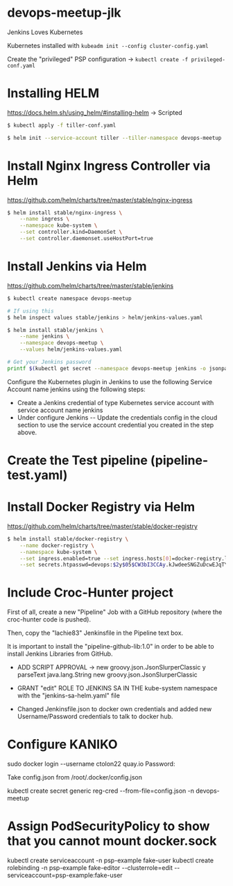 # devops-meetup-jlk
Jenkins Loves Kubernetes

Kubernetes installed with `kubeadm init --config cluster-config.yaml`

Create the "privileged" PSP configuration -> `kubectl create -f privileged-conf.yaml`

# Installing HELM
https://docs.helm.sh/using_helm/#installing-helm -> Scripted

```bash
$ kubectl apply -f tiller-conf.yaml

$ helm init --service-account tiller --tiller-namespace devops-meetup
```

# Install Nginx Ingress Controller via Helm

https://github.com/helm/charts/tree/master/stable/nginx-ingress

```bash
$ helm install stable/nginx-ingress \
    --name ingress \
    --namespace kube-system \
    --set controller.kind=DaemonSet \
    --set controller.daemonset.useHostPort=true
```

# Install Jenkins via Helm

https://github.com/helm/charts/tree/master/stable/jenkins

```bash
$ kubectl create namespace devops-meetup

# If using this 
$ helm inspect values stable/jenkins > helm/jenkins-values.yaml

$ helm install stable/jenkins \
    --name jenkins \
    --namespace devops-meetup \
    --values helm/jenkins-values.yaml

# Get your Jenkins password
printf $(kubectl get secret --namespace devops-meetup jenkins -o jsonpath="{.data.jenkins-admin-password}" | base64 --decode);echo
```

Configure the Kubernetes plugin in Jenkins to use the following Service Account name jenkins using the following steps:
  - Create a Jenkins credential of type Kubernetes service account with service account name jenkins
  - Under configure Jenkins -- Update the credentials config in the cloud section to use the service account credential you created in the step above.

# Create the Test pipeline (pipeline-test.yaml)

# Install Docker Registry via Helm

https://github.com/helm/charts/tree/master/stable/docker-registry

```bash
$ helm install stable/docker-registry \
    --name docker-registry \
    --namespace kube-system \
    --set ingress.enabled=true --set ingress.hosts[0]=docker-registry.local \
    --set secrets.htpasswd=devops:$2y$05$CW3bI3CCAy.kJwdeeSNGZuDcwEJqTYlHM9wLmIYTsZXrjfGlxsJXi
```


# Include Croc-Hunter project

First of all, create a new "Pipeline" Job with a GitHub repository (where the croc-hunter code is pushed). 

Then, copy the "lachie83" Jenkinsfile in the Pipeline text box.

It is important to install the "pipeline-github-lib:1.0" in order to be able to install Jenkins Libraries from GitHub.


- ADD SCRIPT APPROVAL -> new groovy.json.JsonSlurperClassic y parseText java.lang.String
new groovy.json.JsonSlurperClassic

- GRANT "edit" ROLE TO JENKINS SA IN THE kube-system namespace with the "jenkins-sa-helm.yaml" file

- Changed Jenkinsfile.json to docker own credentials and added new Username/Password credentials to talk to docker hub.


# Configure KANIKO
sudo docker login --username ctolon22 quay.io
Password: <ponerla>

Take config.json from /root/.docker/config.json

kubectl create secret generic reg-cred --from-file=config.json -n devops-meetup

# Assign PodSecurityPolicy to show that you cannot mount docker.sock

kubectl create serviceaccount -n psp-example fake-user
kubectl create rolebinding -n psp-example fake-editor --clusterrole=edit --serviceaccount=psp-example:fake-user